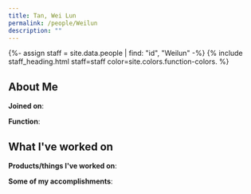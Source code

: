 ```yaml
---
title: Tan, Wei Lun
permalink: /people/Weilun
description: ""
---
```


{%- assign staff = site.data.people | find: "id", "Weilun" -%}
{% include staff_heading.html staff=staff color=site.colors.function-colors. %}

## About Me

**Joined on**: 

**Function**: 

## What I've worked on

**Products/things I've worked on**:


**Some of my accomplishments**:

